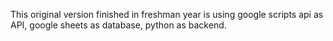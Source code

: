 This original version finished in freshman year is using google scripts api as API, google sheets as database, python as backend.